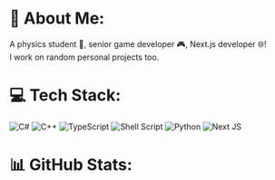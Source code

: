 # 💫 About Me:
A physics student 🚀, senior game developer 🎮, Next.js developer 🌐!<br>I work on random personal projects too.


# 💻 Tech Stack:
![C#](https://img.shields.io/badge/c%23-%23239120.svg?style=for-the-badge&logo=csharp&logoColor=white) ![C++](https://img.shields.io/badge/c++-%2300599C.svg?style=for-the-badge&logo=c%2B%2B&logoColor=white) ![TypeScript](https://img.shields.io/badge/typescript-%23007ACC.svg?style=for-the-badge&logo=typescript&logoColor=white) ![Shell Script](https://img.shields.io/badge/shell_script-%23121011.svg?style=for-the-badge&logo=gnu-bash&logoColor=white) ![Python](https://img.shields.io/badge/python-3670A0?style=for-the-badge&logo=python&logoColor=ffdd54) ![Next JS](https://img.shields.io/badge/Next-black?style=for-the-badge&logo=next.js&logoColor=white)
# 📊 GitHub Stats:
<!-- <!-- ![](https://github-readme-stats.vercel.app/api?username=Kiarash1NfN1&theme=onedark&hide_border=false&include_all_commits=false&count_private=false)<br/>
![](https://github-readme-streak-stats.herokuapp.com/?user=Kiarash1NfN1&theme=onedark&hide_border=false)<br/>
![](https://github-readme-stats.vercel.app/api/top-langs/?username=Kiarash1NfN1&theme=onedark&hide_border=false&include_all_commits=false&count_private=false&layout=compact)

---
[exclemationhere[](https://visitcount.itsvg.in/api?id=Kiarash1NfN1&icon=0&color=0)](https://visitcount.itsvg.in)>

<!-- Proudly created with GPRM ( https://gprm.itsvg.in ) -->
